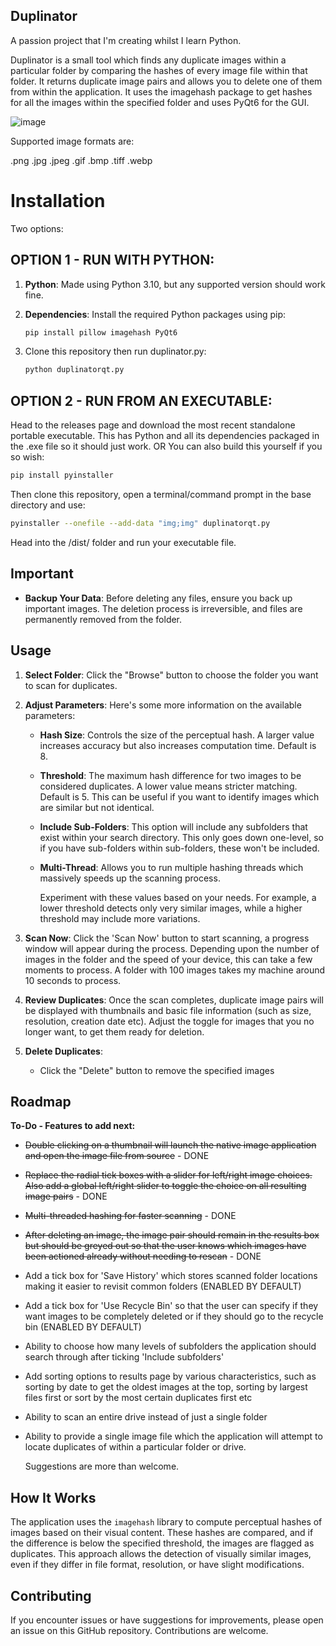 ## Duplinator

A passion project that I'm creating whilst I learn Python.

Duplinator is a small tool which finds any duplicate images within a particular folder by comparing the hashes of every image file within that folder. It returns duplicate image pairs and allows you to delete one of them from within the application. It uses the imagehash package to get hashes for all the images within the specified folder and uses PyQt6 for the GUI.

![image](https://github.com/user-attachments/assets/08f03ab7-a126-456e-b498-aa0e973b3787)

Supported image formats are: 

.png
.jpg
.jpeg
.gif
.bmp
.tiff
.webp

# Installation

Two options:

## OPTION 1 - RUN WITH PYTHON:

1. **Python**: Made using Python 3.10, but any supported version should work fine.

2. **Dependencies**: Install the required Python packages using pip:

   ```bash
   pip install pillow imagehash PyQt6 
   ```
3. Clone this repository then run duplinator.py:

   ```bash
   python duplinatorqt.py
   ```

## OPTION 2 - RUN FROM AN EXECUTABLE:

Head to the releases page and download the most recent standalone portable executable. This has Python and all its dependencies packaged in the .exe file so it should just work.
OR
You can also build this yourself if you so wish:

```bash
pip install pyinstaller
```
Then clone this repository, open a terminal/command prompt in the base directory and use:

```bash
pyinstaller --onefile --add-data "img;img" duplinatorqt.py
```
Head into the /dist/ folder and run your executable file.


## Important

- **Backup Your Data**: Before deleting any files, ensure you back up important images. The deletion process is irreversible, and files are permanently removed from the folder.
   
## Usage

1. **Select Folder**: Click the "Browse" button to choose the folder you want to scan for duplicates.

2. **Adjust Parameters**: Here's some more information on the available parameters:
      - **Hash Size**: Controls the size of the perceptual hash. A larger value increases accuracy but also increases computation time. Default is 8.
      - **Threshold**: The maximum hash difference for two images to be considered duplicates. A lower value means stricter matching. Default is 5. This can be useful if you want to identify images which are similar but not identical.
      - **Include Sub-Folders**: This option will include any subfolders that exist within your search directory. This only goes down one-level, so if you have sub-folders within sub-folders, these won't be included.
      - **Multi-Thread**: Allows you to run multiple hashing threads which massively speeds up the scanning process.
  
        Experiment with these values based on your needs. For example, a lower threshold detects only very similar images, while a higher threshold may include more variations.

3. **Scan Now**: Click the 'Scan Now' button to start scanning, a progress window will appear during the process. Depending upon the number of images in the folder and the speed of your device, this can take a few moments to process. A folder with 100 images takes my machine around 10 seconds to process.

4. **Review Duplicates**: Once the scan completes, duplicate image pairs will be displayed with thumbnails and basic file information (such as size, resolution, creation date etc). Adjust the toggle for images that you no longer want, to get them ready for deletion.

5. **Delete Duplicates**: 
   - Click the "Delete" button to remove the specified images

## Roadmap

**To-Do - Features to add next:**

- ~~Double clicking on a thumbnail will launch the native image application and open the image file from source~~ - DONE
- ~~Replace the radial tick boxes with a slider for left/right image choices. Also add a global left/right slider to toggle the choice on all resulting image pairs~~ - DONE
- ~~Multi-threaded hashing for faster scanning~~ - DONE
- ~~After deleting an image, the image pair should remain in the results box but should be greyed out so that the user knows which images have been actioned already without needing to rescan~~ - DONE
- Add a tick box for 'Save History' which stores scanned folder locations making it easier to revisit common folders (ENABLED BY DEFAULT)
- Add a tick box for 'Use Recycle Bin' so that the user can specify if they want images to be completely deleted or if they should go to the recycle bin (ENABLED BY DEFAULT)
- Ability to choose how many levels of subfolders the application should search through after ticking 'Include subfolders'
- Add sorting options to results page by various characteristics, such as sorting by date to get the oldest images at the top, sorting by largest files first or sort by the most certain duplicates first etc
- Ability to scan an entire drive instead of just a single folder
- Ability to provide a single image file which the application will attempt to locate duplicates of within a particular folder or drive.

  Suggestions are more than welcome.

## How It Works

The application uses the `imagehash` library to compute perceptual hashes of images based on their visual content. These hashes are compared, and if the difference is below the specified threshold, the images are flagged as duplicates. This approach allows the detection of visually similar images, even if they differ in file format, resolution, or have slight modifications.

## Contributing

If you encounter issues or have suggestions for improvements, please open an issue on this GitHub repository. Contributions are welcome.

